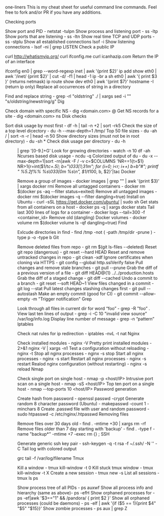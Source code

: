 



one-liners
This is my cheat sheet for useful command line commands. Feel free to fork and/or PR if you have any additions.

Checking ports

Show port and PID - netstat -tulpn
Show process and listening port - ss -ltp
Show ports that are listening - ss -ltn
Show real time TCP and UDP ports - ss -stplu
Show all established connections lsof -i
Show listening connections - lsof -ni | grep LISTEN
Check a public IP

curl http://whatismyip.org/
curl ifconfig.me
curl icanhazip.com
Return the IP of an interface

ifconfig en0 | grep --word-regexp inet | awk '{print $2}'
ip add show eth0 | awk '/inet/ {print $2}' | cut -d/ -f1 | head -1
ip -br a sh eth0 | awk '{ print $3 }' (returns netmask)
ip route show dev eth0 | awk '{print $7}'
hostname -I (return ip only)
Replace all occurrences of string in a directory

Find and replace string - grep -rl "oldstring" ./ | xargs sed -i "" "s/oldstring/newstring/g"
Dig

Check domain with specific NS - dig <domain.com> @<ns-server>
Get NS records for a site - dig <domain.com> ns
Disk checks

Sort disk usage by most first - df -h | tail -n +2 | sort -rk5
Check the size of a top level dicectory - du -h --max-depth=1 /tmp/
Top 50 file sizes - du -ah / | sort -n -r | head -n 50
Show directory sizes (must not be in root directory) - du -sh *
Check disk usage per directory - du -h <dir> | grep '[0-9\.]\+G’
Look for growing directories - watch -n 10 df -ah
Ncurses based disk usage - ncdu -q
Colorized output of du - du -x --max-depth=1|sort -rn|awk -F / -v c=$COLUMNS 'NR==1{t=$1} NR>1{r=int($1/t*c+.5); b="\033[1;31m"; for (i=0; i<r; i++) b=b"#"; printf " %5.2f%% %s\033[0m %s\n", $1/t*100, b, $2}'|tac
Docker

Remove a group of images - docker images | grep "<none>" | awk '{print $3}' | xargs docker rmi
Remove all untagged containers - docker rm $(docker ps -aq --filter status=exited)
Remove all untagged images - docker rmi $(docker images -q --filter dangling=true)
Install on Ubuntu - curl -sSL https://get.docker.com/ubuntu/ | sudo sh
Get stats from all containers on a host - docker ps -q | xargs docker stats
Tail last 300 lines of logs for a container - docker logs --tail=300 -f <container_id>
Remove old (dangling) Docker volumes - docker volume rm $(docker volume ls -qf dangling=true)
Find

Exlcude directories in find - find /tmp -not \( -path /tmp/dir -prune \) -type p -o -type b
Git

Remove deleted files from repo - git rm $(git ls-files --deleted)
Reset git repo (dangerous) - git reset --hard HEAD
Reset and remove untracked changes in repo - git clean -xdf
Ignore certificates when cloning via HTTPS - git config --global http.sslVerify false
Pull changes and remove stale branches - git pull --prune
Grab the diff of a previous version of a file - git diff HEAD@{1} ../../production.hosts
Grab the diff of a staged change - git diff --cached <file>
Undo a commit to a branch - git reset --soft HEAD~1
View files changed in a commit - git log --stat
Pull latest changes stashing changes first - git pull --autostash
Make an empty commit (good for CI) - git commit --allow-empty -m "Trigger notification"
Grep

Look through all files in current dir for word “foo” - grep -R "foo” .
View last ten lines of output - grep -i -C 10 "invalid view source” /var/log/info.log
Display line number of message - grep -n “pattern” <file>
Iptables

Check nat rules for ip redirection - iptables -nvL -t nat
Nginx

Check installed modules - nginx -V
Pretty print installed modules - 2>&1 nginx -V | xargs -n1
Test a configuration without reloading - nginx -t
Stop all nginx processes - nginx -s stop
Start all nginx processes - nginx -s start
Restart all nginx processes - nginx -s restart
Realod nginx configuration (without restarting) - nginx -s reload
Nmap

Check single port on single host - nmap -p <port> <host/IP>
Intrusive port scan on a single host - nmap -sS <host/IP>
Top ten port on a single host - nmap --top-ports 10 <host/IP>
Password generation

Create hash from password - openssl passwd -crypt <password>
Generate random 8 character password (Ubuntu) - makepasswd -count 1 -minchars 8
Create .passwd file with user and random password - sudo htpasswd -c /etc/nginx/.htpasswd <user>
Removing files

Remove files over 30 days old - find . -mtime +30 | xargs rm -rf
Remove files older than 7 day starting with 'backup' - find . -type f -name "backup*" -mtime +7 -exec rm {} \;
SSH

Generate generic ssh key pair - ssh-keygen -q -t rsa -f ~/.ssh/<name> -N '' -C <name>
Tail log with colored output

grc tail -f /var/log/filename
Tmux

Kill a window - tmux kill-window -t 0
Kill stuck tmux window - tmux kill-window -t X
Create a new session - tmux new -s <name>
List all sessions - tmux ls
ps

Show process tree of all PIDs - ps auxwf
Show all process info and hierarchy (same as above)- ps -efH
Show orphaned processes for - ps -ef|awk '$3=="1" && /pandora/ { print $2 }'
Show all orphaned processes (could be daemons) - ps -elf | awk '{if ($5 == 1){print $4" "$5" "$15}}'
Show zombie processes - ps aux | grep Z
